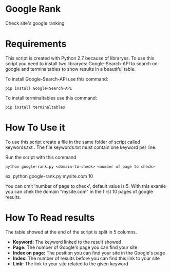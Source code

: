 # Google Rank
Check site's google ranking

# Requirements
This script is created with Python 2.7 because of libraryes.
To use this script you need to install two libraryes: Google-Search-API to search on google and terminaltables to show results in a beautiful table.

To install Google-Search-API use this command:
```
pip install Google-Search-API
```
To install terminaltables use this command:
```
pip install terminaltables 
```
# How To Use it
To use this script create a file in the same folder of script called keywords.txt .
The file keywords.txt must contain one keyword per line.

Run the script with this command
```
python google-rank.py <domain-to-check> <number of page to check>
```
ex. python google-rank.py mysite.com 10

You can omit 'number of page to check', default value is 5.
With this examle you can chek the domain "mysite.com" in the first 10 pages of google results.

# How To Read results
The table showed at the end of the script is split in 5 columns.

* **Keyword:** The keyword linked to the result showed
* **Page:** The number of Google's page you can find your site
* **Index on page:** The position you can find your site in the Google's page
* **Index:** The number of results before you can find this link to your site
* **Link:** The link to your site related to the given keyword
